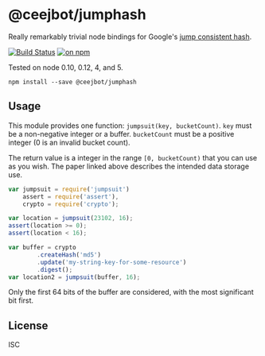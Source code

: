 # @ceejbot/jumphash

Really remarkably trivial node bindings for Google's [jump consistent hash](http://arxiv.org/pdf/1406.2294v1.pdf).

[![Build Status](http://img.shields.io/travis/ceejbot/jumpsuit/master.svg?style=flat)](http://travis-ci.org/ceejbot/jumpsuit) [![on npm](http://img.shields.io/npm/v/@ceejbot/jumphash.svg?style=flat)](https://www.npmjs.com/package/@ceejbot/jumphash)

Tested on node 0.10, 0.12, 4, and 5.

```
npm install --save @ceejbot/jumphash
```

## Usage

This module provides one function: `jumpsuit(key, bucketCount)`. `key` must be a non-negative integer or a buffer. `bucketCount` must be a positive integer (0 is an invalid bucket count).

The return value is a integer in the range `[0, bucketCount)` that you can use as you wish. The paper linked above describes the intended data storage use.

```javascript
var jumpsuit = require('jumpsuit')
    assert = require('assert'),
    crypto = require('crypto');

var location = jumpsuit(23102, 16);
assert(location >= 0);
assert(location < 16);

var buffer = crypto
        .createHash('md5')
        .update('my-string-key-for-some-resource')
        .digest();
var location2 = jumpsuit(buffer, 16);
```

Only the first 64 bits of the buffer are considered, with the most significant bit first.

## License

ISC
